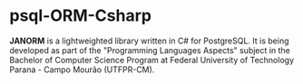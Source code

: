 # psql-ORM-Csharp

**JANORM** is a lightweighted library written in C# for PostgreSQL. It is being developed as part of the "Programming Languages Aspects" subject in the Bachelor of Computer Science Program at Federal University of Technology Parana - Campo Mourão (UTFPR-CM).